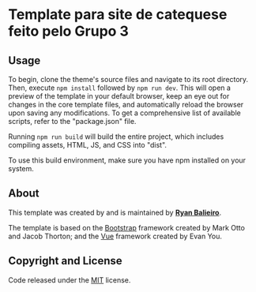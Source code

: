 # Template para site de catequese feito pelo Grupo 3

## Usage

To begin, clone the theme's source files and navigate to its root directory. Then, execute `npm install` followed by `npm run dev`. This will open a preview of the template in your default browser, keep an eye out for changes in the core template files, and automatically reload the browser upon saving any modifications. To get a comprehensive list of available scripts, refer to the "package.json" file.

Running `npm run build` will build the entire project, which includes compiling assets, HTML, JS, and CSS into "dist". 

To use this build environment, make sure you have npm installed on your system.

## About

This template was created by and is maintained by **[Ryan Balieiro](https://ryanbalieiro.com/)**.

The template is based on the [Bootstrap](https://getbootstrap.com/) framework created by Mark Otto and Jacob Thorton; and the [Vue](https://vuejs.org/) framework created by Evan You.

## Copyright and License

Code released under the [MIT](https://github.com/StartBootstrap/startbootstrap-agency/blob/master/LICENSE) license.
